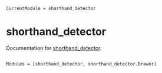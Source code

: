 ```@meta
CurrentModule = shorthand_detector
```

# shorthand_detector

Documentation for [shorthand_detector](https://github.com/sandsq/shorthand_detector.jl).

```@index
```

```@autodocs
Modules = [shorthand_detector, shorthand_detector.Drawer]
```
